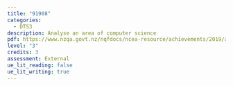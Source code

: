 ```yaml
---
title: "91908"
categories:
  - DTS3
description: Analyse an area of computer science
pdf: https://www.nzqa.govt.nz/nqfdocs/ncea-resource/achievements/2019/as91908.pdf
level: "3"
credits: 3
assessment: External
ue_lit_reading: false
ue_lit_writing: true
---
```

